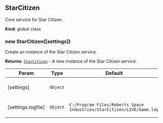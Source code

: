 <a name="StarCitizen"></a>

## StarCitizen
Core service for Star Citizen.

**Kind**: global class  
<a name="new_StarCitizen_new"></a>

### new StarCitizen([settings])
Create an instance of the Star Citizen service.

**Returns**: [<code>StarCitizen</code>](#StarCitizen) - A new instance of the Star Citizen service.  

| Param | Type | Default | Description |
| --- | --- | --- | --- |
| [settings] | <code>Object</code> |  | Configuration for this instance. |
| [settings.logfile] | <code>Object</code> | <code>C:/Program Files/Roberts Space Industries/StarCitizen/LIVE/Game.log</code> | Path to the log file for Star Citizen. |


